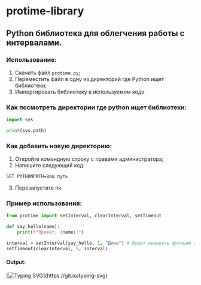 # protime-library

## Python библиотека для облегчения работы с интервалами.

### Использование:
1. Скачать файл `protime.py`;
2. Переместить файл в одну из директорий где Python ищет библиотеки;
3. Импортировать библиотеку в используемом коде.

### Как посмотреть директории где python ищет библиотеки:
```python
import sys

print(sys.path)
```

### Как добавить новую директорию:
1. Откройте командную строку с правами администратора;
2. Напишите следующий код:
```bash
SET PYTHONPATH=Ваш путь
```
3. Перезапустите пк.

### Пример использования:
```python
from protime import setInterval, clearInterval, setTimeout

def say_hello(name):
    print(f"Привет, {name}!")

interval = setInterval(say_hello, 1, "Дима") # Будет вызывать функцию say_hello каждые 1000 миллисекунд с параметрами "Дима".
setTimeout(clearInterval, 5, interval)
```
#### Output:
[![Typing SVG](https://readme-typing-svg.herokuapp.com?font=Fira+Code&size=16&duration=1000&pause=1000&color=ACB6F7&multiline=true&random=false&width=435&height=125&lines=%D0%9F%D1%80%D0%B8%D0%B2%D0%B5%D1%82%2C+%D0%94%D0%B8%D0%BC%D0%B0!;%D0%9F%D1%80%D0%B8%D0%B2%D0%B5%D1%82%2C+%D0%94%D0%B8%D0%BC%D0%B0!;%D0%9F%D1%80%D0%B8%D0%B2%D0%B5%D1%82%2C+%D0%94%D0%B8%D0%BC%D0%B0!;%D0%9F%D1%80%D0%B8%D0%B2%D0%B5%D1%82%2C+%D0%94%D0%B8%D0%BC%D0%B0!)](https://git.io/typing-svg)
